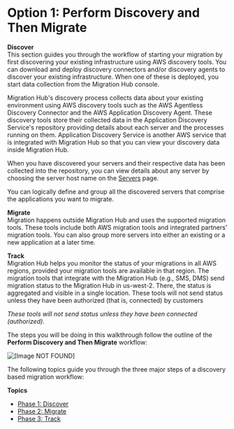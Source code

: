 # Option 1: Perform Discovery and Then Migrate<a name="discovery-walkthroughs"></a>

**Discover**  
This section guides you through the workflow of starting your migration by first discovering your existing infrastructure using AWS discovery tools\. You can download and deploy discovery connectors and/or discovery agents to discover your existing infrastructure\. When one of these is deployed, you start data collection from the Migration Hub console\.

Migration Hub's discovery process collects data about your existing environment using AWS discovery tools such as the AWS Agentless Discovery Connector and the AWS Application Discovery Agent\. These discovery tools store their collected data in the Application Discovery Service's repository providing details about each server and the processes running on them\. Application Discovery Service is another AWS service that is integrated with Migration Hub so that you can view your discovery data inside Migration Hub\.

When you have discovered your servers and their respective data has been collected into the repository, you can view details about any server by choosing the server host name on the [Servers](http://console.aws.amazon.com/discovery/home?source=mgh#/resources) page\. 

You can logically define and group all the discovered servers that comprise the applications you want to migrate\.

**Migrate**  
Migration happens outside Migration Hub and uses the supported migration tools\. These tools include both AWS migration tools and integrated partners' migration tools\. You can also group more servers into either an existing or a new application at a later time\.

**Track**  
Migration Hub helps you monitor the status of your migrations in all AWS regions, provided your migration tools are available in that region\. The migration tools that integrate with the Migration Hub \(e\.g\., SMS, DMS\) send migration status to the Migration Hub in us\-west\-2\. There, the status is aggregated and visible in a single location\. These tools will not send status unless they have been authorized \(that is, connected\) by customers

*These tools will not send status unless they have been connected \(authorized\)\.*

The steps you will be doing in this walkthrough follow the outline of the **Perform Discovery and Then Migrate** workflow:

![\[Image NOT FOUND\]](http://docs.aws.amazon.com/migrationhub/latest/ug/images/workflow1.png)

The following topics guide you through the three major steps of a discovery based migration workflow:

**Topics**
+ [Phase 1: Discover](discovery-wt-discover.md)
+ [Phase 2: Migrate](discovery-wt-migrate.md)
+ [Phase 3: Track](discovery-wt-track.md)